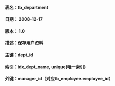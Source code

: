 

#### **表名：tb\_department**

#### **日期： 2008-12-17**

#### **版本： 1.0**

#### **描述：保存用户资料**

#### **主键：dept\_id**

#### **索引：idx\_dept\_name, unique\(唯一索引\)**

#### **外键：manager\_id（对应tb\_employee.employee\_id）**



